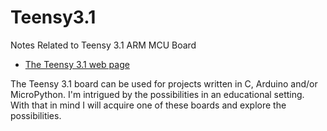 Teensy3.1
=========

Notes Related to Teensy 3.1 ARM MCU Board

* [The Teensy 3.1 web page](https://www.pjrc.com/teensy/teensy31.html)

The Teensy 3.1 board can be used for projects written in C, Arduino and/or MicroPython. I'm intrigued by the 
possibilities in an educational setting. With that in mind I will acquire one of these boards and explore the possibilities.

